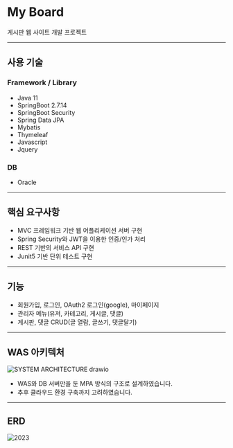 # My Board
게시판 웹 사이트 개발 프로젝트
* * *

## 사용 기술
### Framework / Library
- Java 11
- SpringBoot 2.7.14
- SpringBoot Security
- Spring Data JPA
- Mybatis
- Thymeleaf
- Javascript
- Jquery

### DB
- Oracle

* * *
## 핵심 요구사항
- MVC 프레임워크 기반 웹 어플리케이션 서버 구현
- Spring Security와 JWT을 이용한 인증/인가 처리
- REST 기반의 서비스 API 구현
- Junit5 기반 단위 테스트 구현

* * *
## 기능
- 회원가입, 로그인, OAuth2 로그인(google), 마이페이지
- 관리자 메뉴(유저, 카테고리, 게시글, 댓글)
- 게시판, 댓글 CRUD(글 열람, 글쓰기, 댓글달기)

* * *
## WAS 아키텍처

![SYSTEM ARCHITECTURE drawio](https://github.com/ssda332/board/assets/82029665/2f7f6a8f-2828-4ca1-8ba9-e5fb34df1b85)
- WAS와 DB 서버만을 둔 MPA 방식의 구조로 설계하였습니다. 
- 추후 클라우드 환경 구축까지 고려하였습니다.


* * *
## ERD
![2023](https://github.com/ssda332/board/assets/82029665/2978302b-703a-4ea3-b724-dcabf3b9132d)


